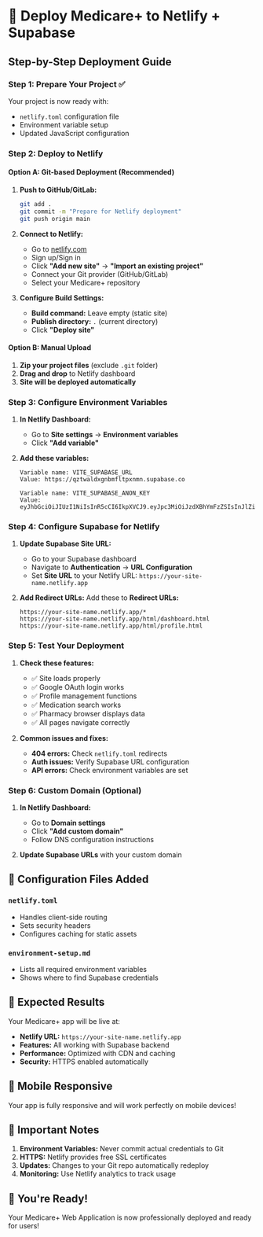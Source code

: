 # 🚀 Deploy Medicare+ to Netlify + Supabase

## Step-by-Step Deployment Guide

### **Step 1: Prepare Your Project** ✅
Your project is now ready with:
- `netlify.toml` configuration file
- Environment variable setup
- Updated JavaScript configuration

### **Step 2: Deploy to Netlify**

#### Option A: Git-based Deployment (Recommended)
1. **Push to GitHub/GitLab:**
   ```bash
   git add .
   git commit -m "Prepare for Netlify deployment"
   git push origin main
   ```

2. **Connect to Netlify:**
   - Go to [netlify.com](https://netlify.com)
   - Sign up/Sign in
   - Click **"Add new site"** → **"Import an existing project"**
   - Connect your Git provider (GitHub/GitLab)
   - Select your Medicare+ repository

3. **Configure Build Settings:**
   - **Build command:** Leave empty (static site)
   - **Publish directory:** `.` (current directory)
   - Click **"Deploy site"**

#### Option B: Manual Upload
1. **Zip your project files** (exclude `.git` folder)
2. **Drag and drop** to Netlify dashboard
3. **Site will be deployed automatically**

### **Step 3: Configure Environment Variables**

1. **In Netlify Dashboard:**
   - Go to **Site settings** → **Environment variables**
   - Click **"Add variable"**

2. **Add these variables:**
   ```
   Variable name: VITE_SUPABASE_URL
   Value: https://qztwaldxgnbmfltpxnmn.supabase.co
   
   Variable name: VITE_SUPABASE_ANON_KEY
   Value: eyJhbGciOiJIUzI1NiIsInR5cCI6IkpXVCJ9.eyJpc3MiOiJzdXBhYmFzZSIsInJlZiI6InF6dHdhbGR4Z25ibWZsdHB4bm1uIiwicm9sZSI6ImFub24iLCJpYXQiOjE3NDk0MzA4MjEsImV4cCI6MjA2NTAwNjgyMX0.bmhS_RT4mMezN8b3CVNC01WeucoaPANJqdOKMtoCxXk
   ```

### **Step 4: Configure Supabase for Netlify**

1. **Update Supabase Site URL:**
   - Go to your Supabase dashboard
   - Navigate to **Authentication** → **URL Configuration**
   - Set **Site URL** to your Netlify URL: `https://your-site-name.netlify.app`

2. **Add Redirect URLs:**
   Add these to **Redirect URLs:**
   ```
   https://your-site-name.netlify.app/*
   https://your-site-name.netlify.app/html/dashboard.html
   https://your-site-name.netlify.app/html/profile.html
   ```

### **Step 5: Test Your Deployment**

1. **Check these features:**
   - ✅ Site loads properly
   - ✅ Google OAuth login works
   - ✅ Profile management functions
   - ✅ Medication search works
   - ✅ Pharmacy browser displays data
   - ✅ All pages navigate correctly

2. **Common issues and fixes:**
   - **404 errors:** Check `netlify.toml` redirects
   - **Auth issues:** Verify Supabase URL configuration
   - **API errors:** Check environment variables are set

### **Step 6: Custom Domain (Optional)**

1. **In Netlify Dashboard:**
   - Go to **Domain settings**
   - Click **"Add custom domain"**
   - Follow DNS configuration instructions

2. **Update Supabase URLs** with your custom domain

## 🔧 Configuration Files Added

### `netlify.toml`
- Handles client-side routing
- Sets security headers
- Configures caching for static assets

### `environment-setup.md`
- Lists all required environment variables
- Shows where to find Supabase credentials

## 🎯 Expected Results

Your Medicare+ app will be live at:
- **Netlify URL:** `https://your-site-name.netlify.app`
- **Features:** All working with Supabase backend
- **Performance:** Optimized with CDN and caching
- **Security:** HTTPS enabled automatically

## 📱 Mobile Responsive
Your app is fully responsive and will work perfectly on mobile devices!

## 🚨 Important Notes

1. **Environment Variables:** Never commit actual credentials to Git
2. **HTTPS:** Netlify provides free SSL certificates
3. **Updates:** Changes to your Git repo automatically redeploy
4. **Monitoring:** Use Netlify analytics to track usage

## 🎉 You're Ready!
Your Medicare+ Web Application is now professionally deployed and ready for users! 